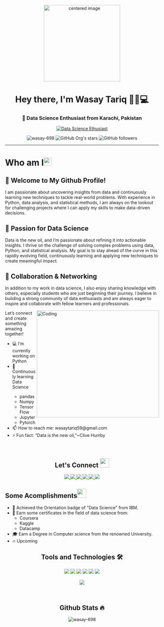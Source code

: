 
<div align="center">
  <img src="https://github.com/user-attachments/assets/d718340e-0e62-4b79-a1b9-71b5f0ceed47" alt="centered image"width="250px" height="250px">
</div>


<!-- Intro -->
<h1 align="center">Hey there, I'm Wasay Tariq 👋🏻💻</h1>
<!-- Tagline -->
<h3 align="center">🚀 Data Science Enthusiast from Karachi, Pakistan</h3>


<!-- Badge -->
<div align="center" >
      
[![Data Science Ethusiast](https://img.shields.io/badge/Data_Science_Enthusiast-00B8D4?logo=pandas&logoColor=ffffff)](https://www.appbrewery.co/)
      
</div>


<!-- Badges -->
<div align="center">
      <img src="https://komarev.com/ghpvc/?username=wasay-698&label=Profile%20views&color=0e75b6&style=flat" alt="wasay-698" />
      <img alt="GitHub Org's stars" src="https://img.shields.io/github/stars/wasay-698?style=social"> 
      <img alt="GitHub followers" src="https://img.shields.io/github/followers/wasay-698?style=social">
</div>
<hr/>
<!-- Who I am Section -->
<h1 align="left">Who am I<img src="https://media.giphy.com/media/pDh3IDoUswmZrqdRip/giphy.gif" height="27px" width="25px"></h1>

<div>
    
  <h2>👋 Welcome to My Github Profile!</h2>
  <p>
    I am passionate about uncovering insights from data and continuously learning new techniques to tackle real-world problems. 
    With experience in Python, data analysis, and statistical methods, I am always on the lookout for challenging projects where 
    I can apply my skills to make data-driven decisions.
  </p>
  
  <h2>🚀 Passion for Data Science</h2>
  <p>
    Data is the new oil, and I’m passionate about refining it into actionable insights. I thrive on the challenge of solving 
    complex problems using data, Python, and statistical analysis. My goal is to stay ahead of the curve in this rapidly evolving 
    field, continuously learning and applying new techniques to create meaningful impact.
  </p>

  <h2>🤝 Collaboration & Networking</h2>
  <p>
    In addition to my work in data science, I also enjoy sharing knowledge with others, especially students who are just beginning 
    their journey. I believe in building a strong community of data enthusiasts and am always eager to inspire and collaborate with 
    fellow learners and professionals.
  </p>
<!-- new -->
  <img align="right" alt="Coding" width="400" height="350"src="https://github.com/user-attachments/assets/f47470de-5b3d-4071-8a2f-4639a5e38aec">

  <p>Let’s connect and create something amazing together!</p>

  <ul>
    <li>💻 I’m currently working on Python</li>
    <li>🌱 Continuously learning Data Science</li>
    <ul  list-style-type: circle>
    <li>pandas</li>
    <li>Numpy</li>
    <li>TensorFlow</li>
    <li>Jupyter</li>
    <li>Pytorch</li>
    </ul>
    <li>📫 How to reach me: wasaytariq59@gmail.com</li>
    <li>⚡ Fun fact: “Data is the new oil,"~Clive Humby</li>
  </ul>

</div>
<br>
<h2 align="center"> Let's Connect <img src="https://media.giphy.com/media/jOz35yxbuhvVQDKrce/giphy.gif" height="30px" width="30px"></h2>

<div align="center">
      <a href="https://github.com/wasay-698">
        <img src="https://img.shields.io/badge/Github-211F1F?style=for-the-badge&logo=GitHub&logoColor=ffffff">
      </a>
      <a href="https://www.linkedin.com/in/abdul-wasay-994513326/">
        <img src="https://img.shields.io/badge/Linkedin-0077B5?style=for-the-badge&logo=Linkedin&logoColor=ffffff">
      </a>
      <a href="https://www.kaggle.com/wasaytariq">
        <img src="https://img.shields.io/badge/Kaggle-1877F2?style=for-the-badge&logo=Kaggle&logoColor=ffffff">
      </a>
      <a href="mailto:wasaytariq59@gmail.com">
        <img src="https://img.shields.io/badge/Gmail-D44638?style=for-the-badge&logo=gmail&logoColor=ffffff">
      </a>
      <a href="https://stackoverflow.com/users/22772462/wasay-khan">
        <img src="https://img.shields.io/badge/Stack_Overflow-FE7A16?style=for-the-badge&logo=stack-overflow&logoColor=white" />
      </a>
      <a href="https://medium.com/@wasaytariq59">
        <img src="https://img.shields.io/badge/Medium-12100E?style=for-the-badge&logo=medium&logoColor=white" />
      </a>
</div>

<!-- Some Acomplishments Section-->
<h2 align="left">Some Acomplishments<img src="https://media.giphy.com/media/4KgqTAyBHBvNmjeuGE/giphy.gif" height="30px" width="30px"></h2>

- 🚀 Achieved the Orientation badge of "Data Science" from IBM.
- 💪 Earn some certificates in the field of data science from:
  - Coursera
  - Kaggle
  - Datacamp 
- 🎓 Earn a Degree in Computer science from the renowned University.
- 🔥 Upcoming 

<!-- Tools and Technology Section -->
<h2 align="center">Tools and Technologies 🛠</h2>
<div align="center">
  <img src="https://img.shields.io/badge/Python-02569B?style=for-the-badge&logo=python&logoColor=white" />
  <img src="https://img.shields.io/badge/Pandas-0175C2?style=for-the-badge&logo=pandas&logoColor=white" />
  <img src="https://img.shields.io/badge/Numpy-ffca28?style=for-the-badge&logo=numpy&logoColor=white" />
  <img src="https://img.shields.io/badge/Jupyter-F05032?style=for-the-badge&logo=jupyter&logoColor=white" />
  <img src="https://img.shields.io/badge/Statistics-0052CC?style=for-the-badge&logo=math&logoColor=white" />
  <img src="https://img.shields.io/badge/Notion-000000?style=for-the-badge&logo=git&logoColor=white" />
<br>
<br>
  <img align="center" src="https://github-readme-stats.vercel.app/api/top-langs/?username=wasay-698&theme=light&layout=compact&langs_count=20&hide_title=true"/>
</div>
<br>
<br>
    <h2 align="center">Github Stats 🔥</h2>
    
<div align="center">
  <img src="https://github-readme-stats.vercel.app/api?username=wasay-698&show_icons=true&locale=en" alt="wasay-698" />
</div>


